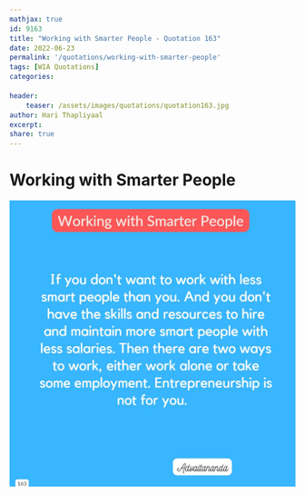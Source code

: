 ```yaml
---
mathjax: true
id: 9163
title: "Working with Smarter People - Quotation 163"
date: 2022-06-23
permalink: '/quotations/working-with-smarter-people'
tags: [WIA Quotations] 
categories: 

header:
    teaser: /assets/images/quotations/quotation163.jpg
author: Hari Thapliyaal 
excerpt:
share: true 
---
```


# Working with Smarter People

![Working with Smarter People](/assets/images/quotations/quotation163.jpg)
